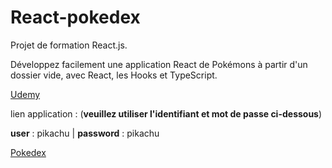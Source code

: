 # React-pokedex

Projet de formation React.js.

Développez facilement une application React de Pokémons à partir d'un dossier vide, avec React, les Hooks et TypeScript.

[Udemy](https://www.udemy.com/course/reactjs-tutorial-francais-authentication-api-rest-autocomplete-router/)

lien application : (**veuillez utiliser l'identifiant et mot de passe ci-dessous**)

**user** : pikachu | **password** : pikachu

[Pokedex](https://pokedex-d0273.firebaseapp.com)
